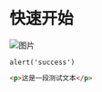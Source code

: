# 快速开始
![图片](https://cdn.gratisography.com/photos/443H.jpg)


```script
alert('success') 
```
```html
<p>这是一段测试文本</p>
```
